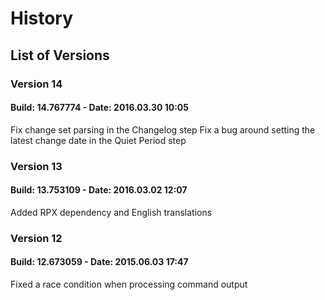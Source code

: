 # History
 
## List of Versions
 
### Version 14
 
#### Build: 14.767774 - Date: 2016.03.30 10:05
 
Fix change set parsing in the Changelog step
Fix a bug around setting the latest change date in the Quiet Period step
 
### Version 13
 
#### Build: 13.753109 - Date: 2016.03.02 12:07
 
Added RPX dependency and English translations
 
### Version 12
 
#### Build: 12.673059 - Date: 2015.06.03 17:47
 
Fixed a race condition when processing command output
 
